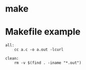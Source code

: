 # make

# Makefile example

```
all:
	cc a.c -o a.out -lcurl

clean:
	rm -v $(find . -iname "*.out")
```
